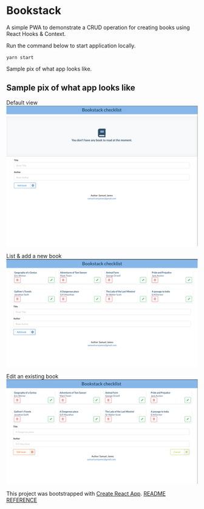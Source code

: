 # Bookstack

A simple PWA to demonstrate a CRUD operation for creating books using React Hooks &amp; Context.

Run the command below to start application locally.

```shell
yarn start
```

Sample pix of what app looks like.

## Sample pix of what app looks like

Default view
![bookstack-default-page](pix/default.png)

List & add a new book
![bookstack-list-page](pix/edit_books.png)

Edit an existing book
![bookstack-edit-page](pix/list_books.png)

This project was bootstrapped with [Create React App](https://github.com/facebook/create-react-app).
[README REFERENCE](bstack/README.md)
